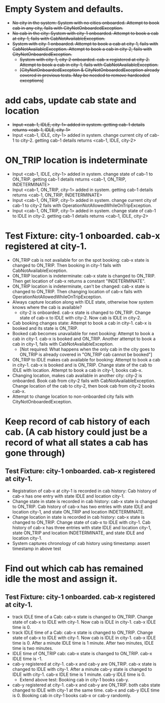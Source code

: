 # Empty System and defaults.
- ~~No city in the system: System with no cities onboarded. Attempt to book cab in any city, fails with CityNotOnboardedException.~~
- ~~No cab in the city: System with city-1 onboarded. Attempt to book a cab at city-1, fails with CabNotAvailableException.~~
- ~~System with city-1 onboarded. Attempt to book a cab at city-1, fails with CabNotAvailableException. Attempt to book a cab in city-2, fails with CityNotOnboardedException.~~
  - ~~System with city-1, city-2 onboarded. cab-x registered at city-2. Attempt to book a cab in city-1, fails with CabNotAvailableException.~~
  - ~~[CityNotOnboardedException & CityNotOnboardedException already covered in previous tests. May be needed to remove hardcoded exceptions]~~

# add cabs, update cab state and location
- ~~Input <cab-1, IDLE, city-1> added in system. getting cab-1 details returns <cab-1, IDLE, city-1>~~
- Input <cab-1, IDLE, city-1> added in system. change current city of cab-1 to city-2. getting cab-1 details returns <cab-1, IDLE, city-2>

# ON_TRIP location is indeterminate
- Input <cab-1, IDLE, city-1> added in system. change state of cab-1 to ON_TRIP. getting cab-1 details returns <cab-1, ON_TRIP, INDETERMINATE>
- Input <cab-1, ON_TRIP, city-1> added in system. getting cab-1 details returns <cab-1, ON_TRIP, INDETERMINATE>
- Input <cab-1, ON_TRIP, city-1> added in system. change current city of cab-1 to city-2 fails with OperationNotAllowedWhileOnTripException.
- Input <cab-1, ON_TRIP, city-1> added in system. change state of cab-1 to IDLE in city-2. getting cab-1 details returns <cab-1, IDLE, city-2>
 
# Test Fixture: city-1 onboarded. cab-x registered at city-1.
- ON_TRIP cab is not available for on the spot booking: cab-x state is changed to ON_TRIP. Then booking in city-1 fails with CabNotAvailableException.
- ON_TRIP location is indeterminate: cab-x state is changed to ON_TRIP. Then get location of cab-x returns a constant "INDETERMINATE". 
- ON_TRIP location is indeterminate, can't be changed: cab-x state is changed to ON_TRIP. Then changing location of cab-x fails with OperationNotAllowedWhileOnTripException.
- Always capture location along with IDLE state, otherwise how system knows where the cab is available?
  - city-2 is onboarded. cab-x state is changed to ON_TRIP. Change state of cab-x to IDLE with city-2. Now cab is IDLE in city-2.
- Cab booking changes state: Attempt to book a cab in city-1. cab-x is booked and its state is ON_TRIP.
- Booked cab becomes unavailable for next booking: Attempt to book a cab in city-1. cab-x is booked and ON_TRIP. Another attempt to book a cab in city-1, fails with CabNotAvailableException.
  - [Not required: What happens when the only cab in the city goes to ON_TRIP is already covered in "ON_TRIP cab cannot be booked"]
- ON_TRIP to IDLE makes cab available for booking: Attempt to book a cab in city-1. cab-x is booked and is ON_TRIP. Change state of the cab to IDLE with location. Attempt to book a cab in city-1, books cab-x.
- Changing location, makes cab available in another city: city-2 is onboarded. Book cab from city-2 fails with CabNotAvailableException. Change location of the cab to city-2, then book cab from city-2 books cab-x.
- Attempt to change location to non-onboarded city fails with CityNotOnboardedException.

# Keep record of cab history of each cab. (A cab history could just be a record of what all states a cab has gone through)
## Test Fixture: city-1 onboarded. cab-x registered at city-1.
- Registration of cab-x at city-1 is recorded in cab history: Cab history of cab-x has one entry with state IDLE and location city-1.
- Change state in state is recorded in cab history: cab-x state is changed to ON_TRIP. Cab history of cab-x has two entries with state IDLE and location city-1, and state ON_TRIP and location INDETERMINATE.
- Change location in state is recorded in cab history: cab-x state is changed to ON_TRIP. Change state of cab-x to IDLE with city-1. Cab history of cab-x has three entries with state IDLE and location city-1, state ON_TRIP and location INDETERMINATE, and state IDLE and location city-1.
- System captures chronology of cab history using timestamp: assert timestamp in above test

# Find out which cab has remained idle the most and assign it.
## Test Fixture: city-1 onboarded. cab-x registered at city-1.
- track IDLE time of a Cab: cab-x state is changed to ON_TRIP. Change state of cab-x to IDLE with city-1. Now cab is IDLE in city-1. cab-x IDLE time is 0.
- track IDLE time of a Cab: cab-x state is changed to ON_TRIP. Change state of cab-x to IDLE with city-1. Now cab is IDLE in city-1. cab-x IDLE time is 0. After a minute IDLE time is 1 minute. After two minutes, IDLE time is two minutes.
- IDLE time of ON_TRIP cab: cab-x state is changed to ON_TRIP. cab-x IDLE time is -1.
- cab-y registered at city-1. cab-x and cab-y are ON_TRIP. cab-x state is changed to IDLE with city-1. After a minute cab-y state is changed to IDLE with city-1. cab-x IDLE time is 1 minute. cab-y IDLE time is 0.
  - Extend above test: Booking cab in city-1 books cab-y. 
- cab-y registered at city-1. cab-x and cab-y are ON_TRIP. both cabs state changed to IDLE with city-1 at the same time. cab-x and cab-y IDLE time is 0.
  Booking cab in city-1 books cab-x or cab-y randomly.

